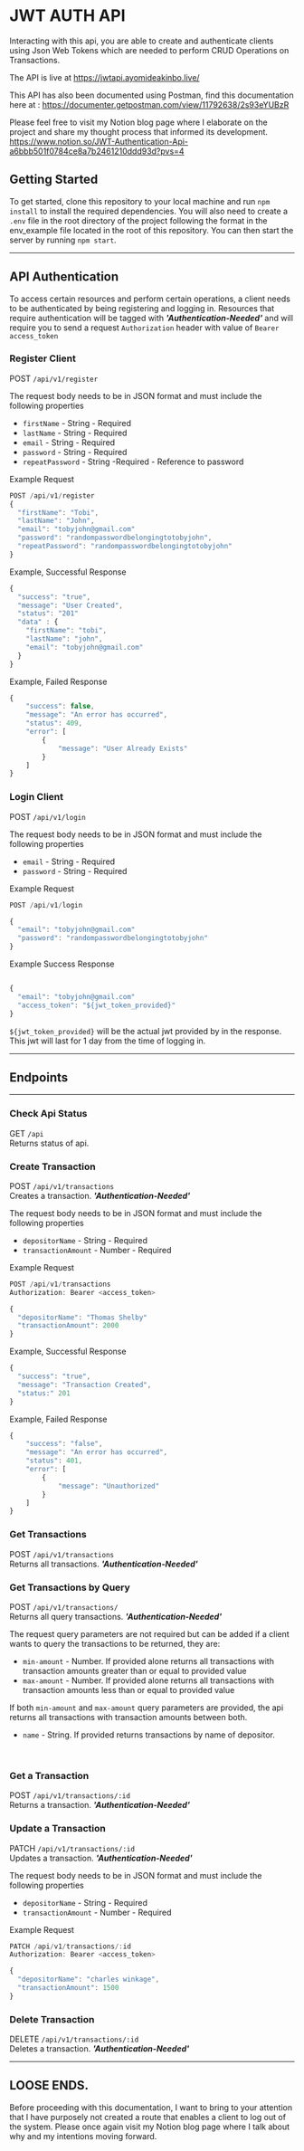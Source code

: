 # JWT AUTH API

Interacting with this api, you are able to create and authenticate clients using Json Web Tokens which are needed to perform CRUD Operations on Transactions.

The API is live at https://jwtapi.ayomideakinbo.live/

This API has also been documented using Postman, find this documentation here at : https://documenter.getpostman.com/view/11792638/2s93eYUBzR

 Please feel free to visit my Notion blog page where I elaborate on the project and share my thought process that informed its development. https://www.notion.so/JWT-Authentication-Api-a6bbb501f0784ce8a7b2461210ddd93d?pvs=4

<!-- The API is live at ${{will_insert_api_url}} -->
## Getting Started
To get started, clone this repository to your local machine and run `npm install` to install the required dependencies. You will also need to create a `.env` file in the root directory of the project following the format in the env_example file located in the root of this repository. You can then start the server by running `npm start`.

---
## API Authentication

To access certain resources and perform certain operations, a client needs to be authenticated by being registering and logging in. Resources that require authentication will be tagged with **_'Authentication-Needed'_** and will require you to send a request `Authorization` header with value of `Bearer access_token`


### Register Client

POST `/api/v1/register`

The request body needs to be in JSON format and must include the following properties

- `firstName` - String - Required
- `lastName` - String - Required
- `email` - String - Required
- `password` - String - Required
-  `repeatPassword` - String -Required  - Reference to password

Example Request
```js
POST /api/v1/register
{
  "firstName": "Tobi",
  "lastName": "John",
  "email": "tobyjohn@gmail.com"
  "password": "randompasswordbelongingtotobyjohn",
  "repeatPassword": "randompasswordbelongingtotobyjohn"
}
```
Example, Successful Response

```js
{
  "success": "true",
  "message": "User Created",
  "status": "201"
  "data" : {
    "firstName": "tobi",
    "lastName": "john",
    "email": "tobyjohn@gmail.com"
  }
}
```
Example, Failed Response
```js
{
    "success": false,
    "message": "An error has occurred",
    "status": 409,
    "error": [
        {
            "message": "User Already Exists"
        }
    ]
}
```


### Login Client

POST `/api/v1/login`

The request body needs to be in JSON format and must include the following properties

- `email` - String - Required
- `password` - String - Required

Example Request
```js
POST /api/v1/login

{
  "email": "tobyjohn@gmail.com"
  "password": "randompasswordbelongingtotobyjohn"
}
```


Example Success Response
```js

{
  "email": "tobyjohn@gmail.com"
  "access_token": "${jwt_token_provided}"
}
```
`${jwt_token_provided}` will be the actual jwt provided by in the response. This jwt will last for 1 day from the time of logging in.

---

## Endpoints
---

### Check Api Status
GET `/api` <br> 
Returns status of api.



### Create Transaction
POST `/api/v1/transactions` <br>
Creates a transaction. **_'Authentication-Needed'_** 

The request body needs to be in JSON format and must include the following properties

- `depositorName` - String - Required
- `transactionAmount` - Number - Required

Example Request

```js
POST /api/v1/transactions
Authorization: Bearer <access_token>

{
  "depositorName": "Thomas Shelby"
  "transactionAmount": 2000
}
```

Example, Successful Response 
```js
{ 
  "success": "true",
  "message": "Transaction Created",
  "status:" 201
}
```

Example, Failed Response
```js
{
    "success": "false",
    "message": "An error has occurred",
    "status": 401,
    "error": [
        {
            "message": "Unauthorized"
        }
    ]
}
```

### Get Transactions
POST `/api/v1/transactions` <br>
Returns all transactions. **_'Authentication-Needed'_** 

### Get Transactions by Query
POST `/api/v1/transactions/` <br>
Returns all query transactions. **_'Authentication-Needed'_** 

The request query parameters are not required but can be added if a client wants to query the transactions to be returned, they are: 

- `min-amount` - Number. If provided alone returns all transactions with transaction amounts greater than or equal to provided value
- `max-amount` - Number. If provided alone returns all transactions with transaction amounts less than or equal to provided value

If both `min-amount` and `max-amount` query parameters are provided, the api returns all transactions with transaction amounts between both.

- `name` - String. If provided returns transactions by name of depositor. 
<br>

### Get a Transaction
POST `/api/v1/transactions/:id` <br>
Returns a transaction. **_'Authentication-Needed'_** 

### Update a Transaction
PATCH `/api/v1/transactions/:id` <br>
Updates a transaction. **_'Authentication-Needed'_** 

The request body needs to be in JSON format and must include the following properties

- `depositorName` - String - Required
- `transactionAmount` - Number - Required

Example Request 
```js
PATCH /api/v1/transactions/:id
Authorization: Bearer <access_token>

{ 
  "depositorName": "charles winkage",
  "transactionAmount": 1500
}
```


### Delete Transaction
DELETE `/api/v1/transactions/:id` <br>
Deletes a transaction. **_'Authentication-Needed'_**

---

## LOOSE ENDS.

Before proceeding with this documentation, I want to bring to your attention that I have purposely not created a route that enables a client to log out of the system. Please once again visit my Notion blog page where I talk about why and my intentions moving forward.
